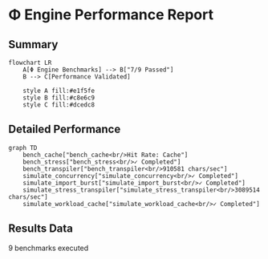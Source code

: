 # Φ Engine Performance Report

## Summary
```mermaid
flowchart LR
    A[Φ Engine Benchmarks] --> B["7/9 Passed"]
    B --> C[Performance Validated]

    style A fill:#e1f5fe
    style B fill:#c8e6c9
    style C fill:#dcedc8
```

## Detailed Performance
```mermaid
graph TD
    bench_cache["bench_cache<br/>Hit Rate: Cache"]
    bench_stress["bench_stress<br/>✓ Completed"]
    bench_transpiler["bench_transpiler<br/>910581 chars/sec"]
    simulate_concurrency["simulate_concurrency<br/>✓ Completed"]
    simulate_import_burst["simulate_import_burst<br/>✓ Completed"]
    simulate_stress_transpiler["simulate_stress_transpiler<br/>3089514 chars/sec"]
    simulate_workload_cache["simulate_workload_cache<br/>✓ Completed"]
```

## Results Data
9 benchmarks executed
